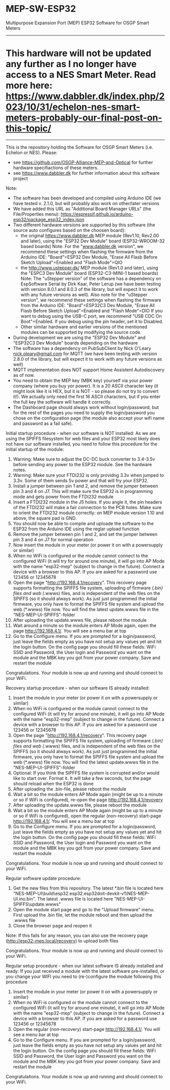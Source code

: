# MEP-SW-ESP32
Multipurpose Expansion Port (MEP) ESP32 Software for OSGP Smart Meters

---
# This hardware will not be updated any further as I no longer have access to a NES Smart Meter. Read more here: https://www.dabbler.dk/index.php/2023/10/31/echelon-nes-smart-meters-probably-our-final-post-on-this-topic/
---

This is the repository holding the Software for OSGP Smart Meters (i.e. Echelon or NES). Please:

- see https://github.com/OSGP-Alliance-MEP-and-Optical for further hardware specifiactions of these meters.
- see https://www.dabbler.dk for further information about this software project

Note:
- The software has been developed and compiled using Arduino IDE (we have tested v. 2.1.0, but will probably also work on other/later versions
- We have added this URL as "Additional Board Manager URLs" (the File/Properties menu): https://espressif.github.io/arduino-esp32/package_esp32_index.json
- Two different hardware versions are supported by this software (the source auto configures based on the choosen board):
  - the original https://www.dabbler.dk MEP module (Rev1.10, Rev2.00 and later), using the "ESP32 Dev Module" board (ESP32-WROOM-32 based boards)
    Note: For the "www.dabbler.dk version", we recommend these settings when flashing the firmware from the Arduino IDE: "Board"=ESP32 Dev Module, "Erase All Flasb Before Sketch Upload"=Enabled and "Flash Mode"=QIO
  - the http://www.ustepper.dk/ MEP module (Rev1.0 and later), using the "ESPC3 Dev Module" board (ESP32-C3-MINI-1 based boards)
    Note: The "uStepper version" of the software has a dependency on EspSoftware Serial by Dirk Kaar, Peter Lerup (we have been testing with version 8.0.1 and 8.0.3 of the library, but will expect it to work with any future versions as well).
    Also note for the "uStepper version", we recommend these settings when flashing the firmware from the Arduino IDE: "Board"=ESP32C3 Dev Module, "Erase All Flasb Before Sketch Upload"=Enabled and "Flash Mode"=DIO
	If you want to debug using the USB-C port, we recommend "USB CDC On Boot"=Enabled. If you debug using the pin header, set it to Disabled.
  - Other similar hardware and earlier versions of the mentioned modules can be supported by modifying the source code.
- During development we are using the "ESP32 Dev Module" and "ESP32C3 Dev Module" boards depending on the hardware
- The software has a dependency on PubSubClient by Nick O'Leary <nick.oleary@gmail.com> for MQTT (we have been testing with version 2.8.0 of the library, but will expect it to work with any future versions as well)
- MQTT implementation does NOT support Home Assistent Autodiscovery as of now.
- You need to obtain the MEP key (MBK key) yourself via your power company (where you buy yor power). It is a 20 ASCII character key (it might look like it is HEX, but it is NOT - so please do not try to convert it!). We actually only need the first 16 ASCII characters, but if you enter the full key the software will handle it correctly.
- The Dashboard page should always work without login/password, but for the rest of the pages you need to supply the login/password you chose on the configuration page (the module also accept your wifi name and password as a fail safe).


Initial startup procedure - when our software is NOT installed:
As we are using the SPIFFS filesystem for web files and your ESP32 most likely does not have our software installed, you need to follow this procedure for the initial startup of the module:
1. Warning: Make sure to adjust the DC-DC buck converter to 3.4-3.5v before sending any power to the ESP32 module. See the hardware notes.
2. Warning: Make sure your FTDI232 is only providng 3.3v when jumped to 3.3v. Some of them sends 5v power and that will fry your ESP32.
3. Install a jumper between pin 1 and 2, and remove the jumper between pin 3 and 4 on J7. This will make sure the ESP32 is in programming mode and gets power from the FTDI232 module
4. Insert a FTDI232 module in the J5 holes. If you angle it, the pin headers of the FTDI232 will make a fair connection to the PCB holes. Make sure to orient the FTDI232 module correctly: on MEP module version 1.10 and above, the square pad is GND.
5. You should now be able to compile and uploade the software to the ESP32 from the Arduino IDE using the reglar upload function
6. Remove the jumper between pin 1 and 2, and set the jumper between pin 3 and 4 on J7 for normal operation
7. Now insert the module in your meter (or power it on with a powersupply or similar)
8. When no WiFi is configured or the module cannot connect to the configured WiFi (it will try for around one minute), it will go into AP Mode with the name "esp32-mep" (subject to change in the future). Connect a device with a browser to this AP. If you are asked for a password use 123456 or 12345678
9. Open the page "http://192.168.4.1/recovery". This recovery page supports formatting the SPIFFS file system, uploading of firmware (*.bin) files and web (*.wwws) files, and is independent of the web files on the SPIFFS (so it should always work). As just just programmed the initial firmware, you only have to format the SPIFFS file system and upload the web (*.wwws) file now. You will find the latest update.wwws file in the "NES-MEP-UI-SPIFFS"-folder
10. After uploading the update.wwws file, please reboot the module
11. Wait around a minute so the module enters AP Mode again, open the page http://192.168.4.1/. You will see a menu bar at top
12. Go to the Configure menu. If you are prompted for a login/password, just leave the fields empty as you have not setup any values yet and hit the login button. On the config page you should fill these fields: WiFi SSID and Password, the User login and Password you want on the module and the MBK key you got from your power company. Save and restart the module

Congratulations. Your module is now up and running and should connect to your WiFi.


Recovery startup procedure - when our software IS already installed:
1. Insert the module in your meter (or power it on with a powersupply or similar)
2. When no WiFi is configured or the module cannot connect to the configured WiFi (it will try for around one minute), it will go into AP Mode with the name "esp32-mep" (subject to change in the future). Connect a device with a browser to this AP. If you are asked for a password use 123456 or 12345678
3. Open the page "http://192.168.4.1/recovery". This recovery page supports formatting the SPIFFS file system, uploading of firmware (*.bin) files and web (*.wwws) files, and is independent of the web files on the SPIFFS (so it should always work). As just just programmed the initial firmware, you only have to format the SPIFFS file system and upload the web (*.wwws) file now. You will find the latest update.wwws file in the "NES-MEP-UI-SPIFFS"-folder
4. Optional: If you think the SIPFFS file system is corrupted and/or would like to start over. Format it. It will take a few seconds, but the page should reload when the ESP32 is done
5. After uploading the .bin-file, please reboot the module
6. Wait a bit so the module enters AP Mode again (might be up to a minute or so if WiFi is configured), re-open the page http://192.168.4.1/revovery
7. After uploading the update.wwws file, please reboot the module
8. Wait a bit so the module enters AP Mode again (might be up to a minute or so if WiFi is configured), open the regular (non-recovery) start-page http://192.168.4.1/. You will see a menu bar at top
9. Go to the Configure menu. If you are prompted for a login/password, just leave the fields empty as you have not setup any values yet and hit the login button. On the config page you should fill these fields: WiFi SSID and Password, the User login and Password you want on the module and the MBK key you got from your power company. Save and restart the module

Congratulations. Your module is now up and running and should connect to your WiFi.


Regular software update procedure:
1. Get the new files from this repository. The latest *.bin file is located here "NES-MEP-UI\build\esp32.esp32.esp32doit-devkit-v1\NES-MEP-UI.ino.bin". The latest .wwws file is located here "NES-MEP-UI-SPIFFS\update.wwws"
2. Open the module start page and go to the "Upload firmware" menu. First upload the .bin file, let the module reboot and then upload the .wwws file
3. Close the browser page and reopen it

Note: If this fails for any reason, you can also use the recovery page (http://esp32-mep.local/recovery) to upload both files

Congratulations. Your module is now up and running and should connect to your WiFi.


Regular setup procedure - when our latest software IS already installed and ready:
If you just received a module with the latest software pre-installed, or you change your WIFI you need to (re-)configure the module following this procedure
1. Insert the module in your meter (or power it on with a powersupply or similar)
2. When no WiFi is configured or the module cannot connect to the configured WiFi (it will try for around one minute), it will go into AP Mode with the name "esp32-mep" (subject to change in the future). Connect a device with a browser to this AP. If you are asked for a password use 123456 or 12345678
3. Open the regular (non-recovery) start-page http://192.168.4.1/. You will see a menu bar at top
4. Go to the Configure menu. If you are prompted for a login/password, just leave the fields empty as you have not setup any values yet and hit the login button. On the config page you should fill these fields: WiFi SSID and Password, the User login and Password you want on the module and the MBK key you got from your power company. Save and restart the module

Congratulations. Your module is now up and running and should connect to your WiFi.
